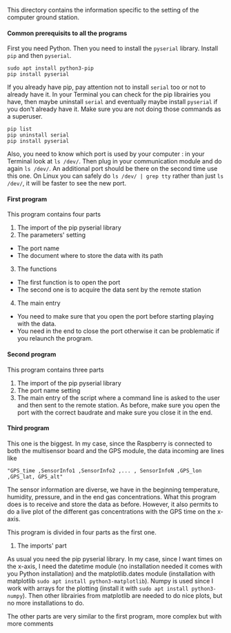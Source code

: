 This directory contains the information specific to the setting of the computer ground station.

#### Common prerequisits to all the programs

First you need Python.
Then you need to install the `pyserial` library. Install `pip` and then `pyserial`.
```
sudo apt install python3-pip
pip install pyserial
```
If you already have pip, pay attention not to install `serial` too or not to already have it. In your Terminal you can check for the pip librairies you have, then maybe uninstall `serial` and eventually maybe install `pyserial` if you don't already have it. Make sure you are not doing those commands as a superuser. 
```
pip list
pip uninstall serial
pip install pyserial
```
Also, you need to know which port is used by your computer : in your Terminal look at `ls /dev/`. Then plug in your communication module and do again `ls /dev/`. An additional port should be there on the second time use this one. On Linux you can safely do `ls /dev/ | grep tty` rather than just `ls /dev/`, it will be faster to see the new port.

#### First program

This program contains four parts

1. The import of the pip pyserial library
2. The parameters' setting
- The port name
- The document where to store the data with its path
3. The functions
- The first function is to open the port
- The second one is to acquire the data sent by the remote station
4. The main entry
- You need to make sure that you open the port before starting playing with the data.
- You need in the end to close the port otherwise it can be problematic if you relaunch the program.

#### Second program

This program contains three parts

1. The import of the pip pyserial library
2. The port name setting
3. The main entry of the script where a command line is asked to the user and then sent to the remote station. As before, make sure you open the port with the correct baudrate and make sure you close it in the end.

#### Third program

This one is the biggest. In my case, since the Raspberry is connected to both the multisensor board and the GPS module, the data incoming are lines like 
```
"GPS_time ,SensorInfo1 ,SensorInfo2 ,... , SensorInfoN ,GPS_lon ,GPS_lat, GPS_alt"
```
The sensor information are diverse, we have in the beginning temperature, humidity, pressure, and in the end gas concentrations. What this program does is to receive and store the data as before. However, it also permits to do a live plot of the different gas concentrations with the GPS time on the x-axis.

This program is divided in four parts as the first one.

1. The imports' part

As usual you need the pip pyserial library. In my case, since I want times on the x-axis, I need the datetime module (no installation needed it comes with you Python installation) and the matplotlib.dates module (installation with matplotlib `sudo apt install python3-matplotlib`). Numpy is used since I work with arrays for the plotting (install it with `sudo apt install python3-numpy`). Then other librairies from matplotlib are needed to do nice plots, but no more installations to do.

The other parts are very similar to the first program, more complex but with more comments
